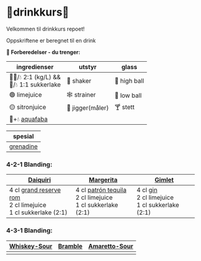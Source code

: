 # 🍹drinkkurs🍹
Velkommen til drinkkurs repoet!

Oppskriftene er beregnet til en drink

**🤹 Forberedelser - du trenger:**

| ingredienser                                             | utstyr           | glass       |
|----------------------------------------------------------|------------------|------------|
| 🍬🍬/💧 2:1 (kg/L) && <br> 🍬/💧 1:1 sukkerlake          | 💪 shaker        |🥛 high ball |
| 🟢 limejuice                                             | 🕸 strainer      |🥃 low ball  |
| 🟡 sitronjuice                                           | 📏 jigger(måler) |🍸 stett     |
| 🫘+💧 [aquafaba](https://en.wikipedia.org/wiki/Aquafaba) |                  |


| spesial       |
|---------------|
| [grenadine](https://en.wikipedia.org/wiki/Grenadine) |


### 4-2-1 Blanding:

| [**Daiquiri**](oppskrifter/daiquiri.md)                                                                                                                            | [**Margerita**](oppskrifter/margerita.md)                                                                                                 | [**Gimlet**](oppskrifter/gimlet.md)                                                                                                   |
|------------------------------------------------------------------------------------------------------------------------------------------------------------------|-----------------------------------------------------------------------------------------------------------------------------------------|-------------------------------------------------------------------------------------------------------------------------------------|
| 4 cl [grand reserve rom](https://www.vinmonopolet.no/Land/Barbados/Plantation-Rum-Grande-Reserve-Barbados/p/1918001) <br>2 cl limejuice<br>1 cl sukkerlake (2:1) | 4 cl [patrón tequila](https://www.vinmonopolet.no/Land/Mexico/Patr%C3%B3n-Silver/p/5949101) <br>2 cl limejuice<br>1 cl sukkerlake (2:1) | 4 cl [gin](https://www.vinmonopolet.no/Land/England/Tanqueray-London-Dry-Gin/p/1201401) <br>2 cl limejuice<br>1 cl sukkerlake (2:1) |


### 4-3-1 Blanding:
| [**Whiskey-Sour**](oppskrifter/whiskey-sour.md) | [**Bramble**](oppskrifter/bramble.md) | [**Amaretto-Sour**](oppskrifter/amaretto-sour.md) |
|-------------------------------------------------|---------------------------------------|---------------------------------------------------|
|                                                 |                                       |
